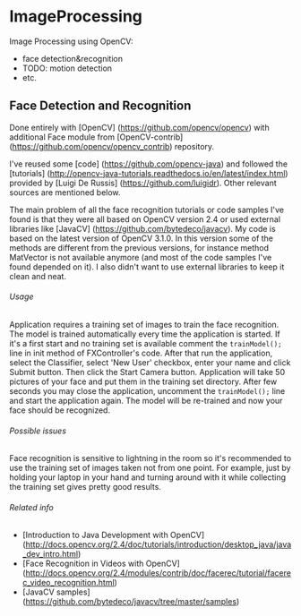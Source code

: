 # ImageProcessing

Image Processing using OpenCV: 
- face detection&amp;recognition
- TODO: motion detection
- etc.


## Face Detection and Recognition

Done entirely with [OpenCV] (https://github.com/opencv/opencv) with additional Face module from [OpenCV-contrib] (https://github.com/opencv/opencv_contrib) repository.

I've reused some [code] (https://github.com/opencv-java) and followed the [tutorials] (http://opencv-java-tutorials.readthedocs.io/en/latest/index.html) provided by [Luigi De Russis] (https://github.com/luigidr). Other relevant sources are mentioned below.

The main problem of all the face recognition tutorials or code samples I've found is that they were all based on OpenCV version 2.4 or used external libraries like [JavaCV] (https://github.com/bytedeco/javacv). My code is based on the latest version of OpenCV 3.1.0. In this version some of the methods are different from the previous versions, for instance method MatVector is not available anymore (and most of the code samples I've found depended on it). I also didn't want to use external libraries to keep it clean and neat. 

###### Usage

Application requires a training set of images to train the face recognition. The model is trained automatically every time the application is started. If it's a first start and no training set is available comment the `trainModel();` line in init method of FXController's code. After that run the application, select the Classifier, select 'New User' checkbox, enter your name and click Submit button. Then click the Start Camera button. Application will take 50 pictures of your face and put them in the training set directory. After few seconds you may close the application, uncomment the `trainModel();` line and start the application again. The model will be re-trained and now your face should be recognized.

###### Possible issues
Face recognition is sensitive to lightning in the room so it's recommended to use the training set of images taken not from one point. For example, just by holding your laptop in your hand and turning around with it while collecting the training set gives pretty good results. 

###### Related info
- [Introduction to Java Development with OpenCV] (http://docs.opencv.org/2.4/doc/tutorials/introduction/desktop_java/java_dev_intro.html)
- [Face Recognition in Videos with OpenCV] (http://docs.opencv.org/2.4/modules/contrib/doc/facerec/tutorial/facerec_video_recognition.html)
- [JavaCV samples] (https://github.com/bytedeco/javacv/tree/master/samples)
